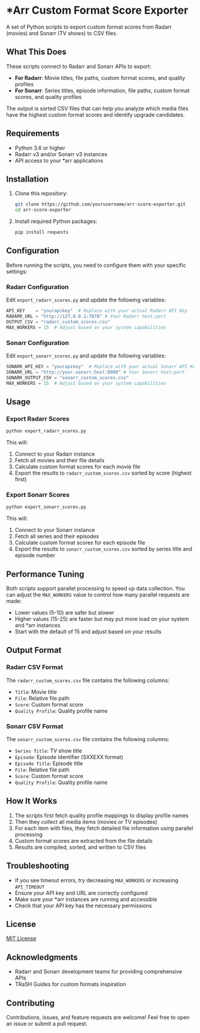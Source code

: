# *Arr Custom Format Score Exporter

A set of Python scripts to export custom format scores from Radarr (movies) and Sonarr (TV shows) to CSV files.

## What This Does

These scripts connect to Radarr and Sonarr APIs to export:

- **For Radarr**: Movie titles, file paths, custom format scores, and quality profiles
- **For Sonarr**: Series titles, episode information, file paths, custom format scores, and quality profiles

The output is sorted CSV files that can help you analyze which media files have the highest custom format scores and identify upgrade candidates.

## Requirements

- Python 3.6 or higher
- Radarr v3 and/or Sonarr v3 instances
- API access to your *arr applications

## Installation

1. Clone this repository:
   ```bash
   git clone https://github.com/yourusername/arr-score-exporter.git
   cd arr-score-exporter
   ```

2. Install required Python packages:
   ```bash
   pip install requests
   ```

## Configuration

Before running the scripts, you need to configure them with your specific settings:

### Radarr Configuration

Edit `export_radarr_scores.py` and update the following variables:

```python
API_KEY    = "yourapikey"  # Replace with your actual Radarr API Key
RADARR_URL = "http://127.0.0.1:7878" # Your Radarr host:port
OUTPUT_CSV = "radarr_custom_scores.csv"
MAX_WORKERS = 15  # Adjust based on your system capabilities
```

### Sonarr Configuration

Edit `export_sonarr_scores.py` and update the following variables:

```python
SONARR_API_KEY = "yourapikey"  # Replace with your actual Sonarr API Key
SONARR_URL = "http://your.sonarr.host:8989" # Your Sonarr host:port
SONARR_OUTPUT_CSV = "sonarr_custom_scores.csv"
MAX_WORKERS = 15  # Adjust based on your system capabilities
```

## Usage

### Export Radarr Scores

```bash
python export_radarr_scores.py
```

This will:
1. Connect to your Radarr instance
2. Fetch all movies and their file details
3. Calculate custom format scores for each movie file
4. Export the results to `radarr_custom_scores.csv` sorted by score (highest first)

### Export Sonarr Scores

```bash
python export_sonarr_scores.py
```

This will:
1. Connect to your Sonarr instance
2. Fetch all series and their episodes
3. Calculate custom format scores for each episode file
4. Export the results to `sonarr_custom_scores.csv` sorted by series title and episode number

## Performance Tuning

Both scripts support parallel processing to speed up data collection. You can adjust the `MAX_WORKERS` value to control how many parallel requests are made:

- Lower values (5-10) are safer but slower
- Higher values (15-25) are faster but may put more load on your system and *arr instances
- Start with the default of 15 and adjust based on your results

## Output Format

### Radarr CSV Format

The `radarr_custom_scores.csv` file contains the following columns:

- `Title`: Movie title
- `File`: Relative file path
- `Score`: Custom format score
- `Quality Profile`: Quality profile name

### Sonarr CSV Format

The `sonarr_custom_scores.csv` file contains the following columns:

- `Series Title`: TV show title
- `Episode`: Episode identifier (SXXEXX format)
- `Episode Title`: Episode title
- `File`: Relative file path
- `Score`: Custom format score
- `Quality Profile`: Quality profile name

## How It Works

1. The scripts first fetch quality profile mappings to display profile names
2. Then they collect all media items (movies or TV episodes)
3. For each item with files, they fetch detailed file information using parallel processing
4. Custom format scores are extracted from the file details
5. Results are compiled, sorted, and written to CSV files

## Troubleshooting

- If you see timeout errors, try decreasing `MAX_WORKERS` or increasing `API_TIMEOUT`
- Ensure your API key and URL are correctly configured
- Make sure your *arr instances are running and accessible
- Check that your API key has the necessary permissions

## License

[MIT License](LICENSE)

## Acknowledgments

- Radarr and Sonarr development teams for providing comprehensive APIs
- TRaSH Guides for custom formats inspiration

## Contributing

Contributions, issues, and feature requests are welcome! Feel free to open an issue or submit a pull request.
